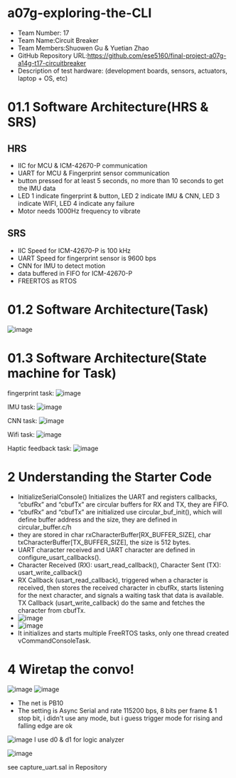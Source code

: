 # a07g-exploring-the-CLI

* Team Number: 17
* Team Name:Circuit Breaker
* Team Members:Shuowen Gu & Yuetian Zhao
* GitHub Repository URL:https://github.com/ese5160/final-project-a07g-a14g-t17-circuitbreaker
* Description of test hardware: (development boards, sensors, actuators, laptop + OS, etc)
# 01.1 Software Architecture(HRS & SRS)
## HRS
* IIC for MCU & ICM-42670-P communication
* UART for MCU & Fingerprint sensor communication
* button pressed for at least 5 seconds, no more than 10 seconds to get the IMU data
* LED 1 indicate fingerprint & button, LED 2 indicate IMU & CNN, LED 3 indicate WIFI, LED 4 indicate any failure
* Motor needs 1000Hz frequency to vibrate
## SRS
* IIC Speed for ICM-42670-P is 100 kHz
* UART Speed for fingerprint sensor is 9600 bps
* CNN for IMU to detect motion
* data buffered in FIFO for ICM-42670-P
* FREERTOS as RTOS
# 01.2 Software Architecture(Task)
![image](https://github.com/user-attachments/assets/4875c40e-b36e-4253-8593-0263f86790ae)

# 01.3 Software Architecture(State machine for Task)
fingerprint task:
![image](https://github.com/user-attachments/assets/0c4a5d6b-93f7-4f2d-8fe5-876ee9fe2582)

IMU task:
![image](https://github.com/user-attachments/assets/5f39b43e-141e-4592-be7a-0d457f74d0b6)

CNN task:
![image](https://github.com/user-attachments/assets/a76cadbf-c52d-444f-a723-d7e20a85b275)

Wifi task:
![image](https://github.com/user-attachments/assets/3381d91e-1dd1-4846-b5d5-5b31303c159a)

Haptic feedback task:
![image](https://github.com/user-attachments/assets/8d19b5e0-c525-46f6-95a5-339dc48092f7)

# 2 Understanding the Starter Code
* InitializeSerialConsole() Initializes the UART and registers callbacks, “cbufRx” and “cbufTx” are circular buffers for RX and TX, they are FIFO.
* “cbufRx” and “cbufTx” are initialized use circular_buf_init(), which will define buffer address and the size, they are defined in circular_buffer.c/h
* they are stored in char rxCharacterBuffer[RX_BUFFER_SIZE], char txCharacterBuffer[TX_BUFFER_SIZE], the size is 512 bytes.
* UART character received and UART character are defined in configure_usart_callbacks().
* Character Received (RX): usart_read_callback(), Character Sent (TX): usart_write_callback() 
* RX Callback (usart_read_callback), triggered when a character is received, then stores the received character in cbufRx, starts listening for the next character, and signals a waiting task that data is available. TX Callback (usart_write_callback) do the same and 
fetches the character from cbufTx.
* ![image](https://github.com/user-attachments/assets/54db3c57-57a8-4e78-a77f-cc902d00899d)
* ![image](https://github.com/user-attachments/assets/eecdcfad-f557-47cd-b2f7-d08456e5a547)
* It initializes and starts multiple FreeRTOS tasks, only one thread created vCommandConsoleTask.



# 4 Wiretap the convo!
![image](https://github.com/user-attachments/assets/235812a3-2ba1-4d0c-9064-d293da0789d2)
![image](https://github.com/user-attachments/assets/1eecf5f9-efb1-440f-91c4-ebb2e226339c)

* The net is PB10
* The setting is Async Serial and rate 115200 bps, 8 bits per frame & 1 stop bit, i didn't use any mode, but i guess trigger mode for rising and falling edge are ok

![image](https://github.com/user-attachments/assets/307641bf-39b7-4de8-a7aa-6c4059e747be)
  I use d0 & d1 for logic analyzer


![image](https://github.com/user-attachments/assets/c8236a53-7ac3-45ab-a3ed-b0fcb39c62d0)

see capture_uart.sal in Repository 


